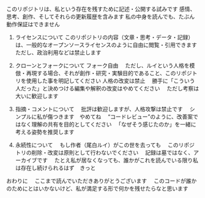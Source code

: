 このリポジトリは、私という存在を残すために記述・公開する試みです
感情、思考、創作、そしてそれらの更新履歴を含みます
私の中身を読んでも、たぶん動作保証はできません

1. ライセンスについて
このリポジトリの内容（文章・思考・データ・記録）は、一般的なオープンソースライセンスのように自由に閲覧・引用できます
ただし、政治利用などは禁止します


3. クローンとフォークについて
フォーク自由
　ただし、ルイという人格を模倣・再現する場合、それが創作・研究・実験目的であること、このリポジトリを使用した事を明記してください
人格の改変は禁止
　勝手に「こういう人だった」と決めつける編集や解釈の改変はやめてください
　ただし考察は大いに歓迎します

4. 指摘・コメントについて
　批評は歓迎しますが、人格攻撃は禁止です
　シンプルに私が傷つきます　やめてね
　“コードレビュー”のように、改善案ではなく理解の共有を目的としてください
　「なぜそう感じたのか」を一緒に考える姿勢を推奨します

6. 永続性について
　もし作者（尾白ルイ）がこの世を去っても
　このリポジトリの削除・改変は原則として行わないでください
　記録は墓ではなく、アーカイブです
　たとえ私が居なくなっても、誰かがこれを読んでいる限り私は存在し続けられるはず　きっと

おわりに
　ここまで読んでいただきありがとうございます
　このコードが誰かのためにとはいかないけど、私が満足する形で何かを残せたらなと思います

